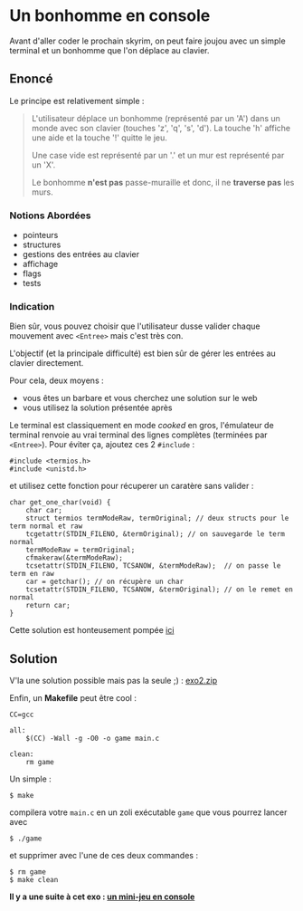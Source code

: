 # Un bonhomme en console

Avant d'aller coder le prochain skyrim, on peut faire joujou avec un simple terminal et un bonhomme que l'on déplace au clavier.


## Enoncé

Le principe est relativement simple :

> L'utilisateur déplace un bonhomme (représenté par un 'A') dans un monde avec son clavier (touches 'z', 'q', 's', 'd'). 
> La touche 'h' affiche une aide et la touche '!' quitte le jeu.
> 
> Une case vide est représenté par un '.' et un mur est représenté par un 'X'.
> 
> Le bonhomme __n'est pas__ passe-muraille et donc, il ne __traverse pas__ les murs.

### Notions Abordées

- pointeurs
- structures
- gestions des entrées au clavier
- affichage
- flags 
- tests

### Indication

Bien sûr, vous pouvez choisir que l'utilisateur dusse valider chaque mouvement avec `<Entree>` mais c'est très con.

L'objectif (et la principale difficulté) est bien sûr de gérer les entrées au clavier directement.

Pour cela, deux moyens :

- vous êtes un barbare et vous cherchez une solution sur le web
- vous utilisez la solution présentée après

Le terminal est classiquement en mode _cooked_ en gros, l'émulateur de terminal renvoie au vrai terminal des lignes complètes (terminées par `<Entree>`).
Pour éviter ça, ajoutez ces 2 `#include` :

    #include <termios.h>
    #include <unistd.h>

et utilisez cette fonction pour récuperer un caratère sans valider :


    char get_one_char(void) {
        char car;
        struct termios termModeRaw, termOriginal; // deux structs pour le term normal et raw
        tcgetattr(STDIN_FILENO, &termOriginal); // on sauvegarde le term normal
        termModeRaw = termOriginal;
        cfmakeraw(&termModeRaw);
        tcsetattr(STDIN_FILENO, TCSANOW, &termModeRaw);  // on passe le term en raw
        car = getchar(); // on récupère un char
        tcsetattr(STDIN_FILENO, TCSANOW, &termOriginal); // on le remet en normal
        return car;
    }

Cette solution est honteusement pompée [ici](http://www.geek-moutarde.fr/2010/12/comment-saisir-un-caractere-dans-un-programme-c-sans-devoir-valider-avec-la-touche-entree/)

## Solution

V'la une solution possible mais pas la seule ;) : [exo2.zip](http://matael.org/~matael/exos/exo2.zip)

Enfin, un __Makefile__ peut être cool :


    CC=gcc

    all:
        $(CC) -Wall -g -O0 -o game main.c

    clean:
        rm game

Un simple :

    $ make

compilera votre `main.c` en un zoli exécutable `game` que vous pourrez lancer avec 

    $ ./game

et supprimer avec l'une de ces deux commandes :

    $ rm game
    $ make clean

__Il y a une suite à cet exo : [un mini-jeu en console](/?n=C/exo2bis)__
